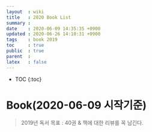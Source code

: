 ```yaml
---
layout  : wiki
title   : 2020 Book List
summary : 
date    : 2020-06-09 14:35:35 +0900
updated : 2020-06-26 14:10:31 +0900
tags    : book 2019
toc     : true
public  : true
parent  : 
latex   : false
---
```

* TOC
{:toc}

# Book(2020-06-09 시작기준)
> 2019년 독서 목표 : 40권 & 책에 대한 리뷰를 꼭 남긴다.





